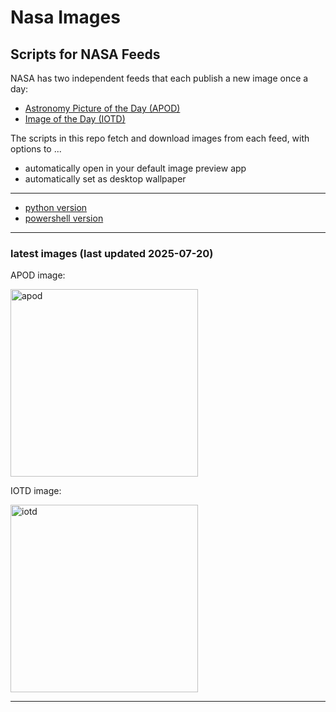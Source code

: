 # Nasa Images

## Scripts for NASA Feeds

NASA has two independent feeds that each publish a new image once a day:

- [Astronomy Picture of the Day (APOD)](https://apod.nasa.gov/apod/)
- [Image of the Day (IOTD)](https://www.nasa.gov/image-of-the-day/)

The scripts in this repo fetch and download images from each feed, with options to ...

- automatically open in your default image preview app
- automatically set as desktop wallpaper

---

- [python version](./python/README.md)
- [powershell version](./powershell/README.md)

---

### latest images (last updated 2025-07-20)

APOD image:

<a href="https://apod.nasa.gov/apod/image/1103/lroc_wac_nearside.jpg"><img alt="apod" src="https://apod.nasa.gov/apod/image/1103/lroc_wac_nearside.jpg" height="300" /></a>

IOTD image:

<a href="https://www.nasa.gov/image-detail/portrait-of-a-galaxy-cluster/"><img alt="iotd" src="https://www.nasa.gov/wp-content/uploads/2025/07/potw2527a.jpg" height="300" /></a>

---
